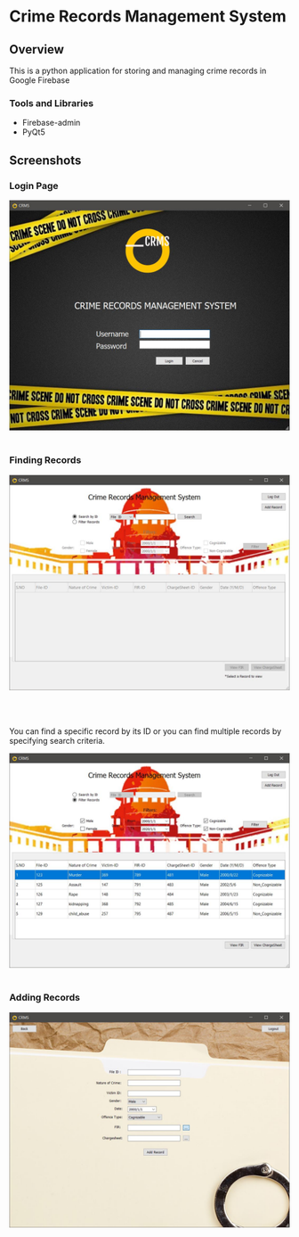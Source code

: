 # Crime Records Management System

## Overview
 
 This is a python application for storing and managing crime records in Google Firebase

 ### Tools and Libraries 
* Firebase-admin
* PyQt5

## Screenshots

### Login Page
<kbd>
 <img src="attachments/1.JPG?raw=true">
</kbd></br></br>

### Finding Records

<kbd>
 <p>
 <img src="attachments/2.JPG?raw=true">
 </p>
</kbd></br></br>

You can find a specific record by its ID or you can find multiple records by specifying search criteria.

<kbd>
 <img src="attachments/3.JPG?raw=true">
</kbd></br></br>

### Adding Records

<kbd>
 <img src="attachments/4.JPG?raw=true">
</kbd></br></br>

